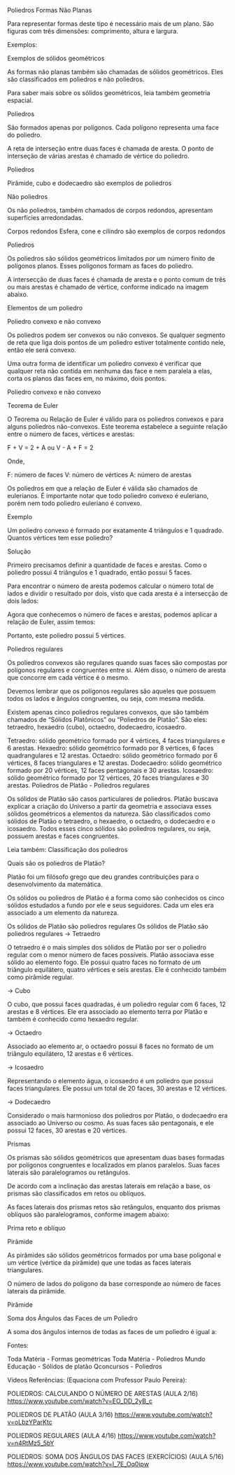 Poliedros
Formas Não Planas

Para representar formas deste tipo é necessário mais de um plano. São figuras com três dimensões: comprimento, altura e largura.

Exemplos:

Exemplos de sólidos geométricos

As formas não planas também são chamadas de sólidos geométricos. Eles são classificados em poliedros e não poliedros.

Para saber mais sobre os sólidos geométricos, leia também geometria espacial.

Poliedros

São formados apenas por polígonos. Cada polígono representa uma face do poliedro.

A reta de interseção entre duas faces é chamada de aresta. O ponto de interseção de várias arestas é chamado de vértice do poliedro.

Poliedros

Pirâmide, cubo e dodecaedro são exemplos de poliedros

Não poliedros

Os não poliedros, também chamados de corpos redondos, apresentam superfícies arredondadas.

Corpos redondos
Esfera, cone e cilindro são exemplos de corpos redondos

Poliedros

Os poliedros são sólidos geométricos limitados por um número finito de polígonos planos. Esses polígonos formam as faces do poliedro.

A intersecção de duas faces é chamada de aresta e o ponto comum de três ou mais arestas é chamado de vértice, conforme indicado na imagem abaixo.

Elementos de um poliedro

Poliedro convexo e não convexo

Os poliedros podem ser convexos ou não convexos. Se qualquer segmento de reta que liga dois pontos de um poliedro estiver totalmente contido nele, então ele será convexo.

Uma outra forma de identificar um poliedro convexo é verificar que qualquer reta não contida em nenhuma das face e nem paralela a elas, corta os planos das faces em, no máximo, dois pontos.

Poliedro convexo e não convexo

Teorema de Euler

O Teorema ou Relação de Euler é válido para os poliedros convexos e para alguns poliedros não-convexos. Este teorema estabelece a seguinte relação entre o número de faces, vértices e arestas:

F + V = 2 + A ou V - A + F = 2

Onde,

F: número de faces
V: número de vértices
A: número de arestas

Os poliedros em que a relação de Euler é válida são chamados de eulerianos. É importante notar que todo poliedro convexo é euleriano, porém nem todo poliedro euleriano é convexo.

Exemplo

Um poliedro convexo é formado por exatamente 4 triângulos e 1 quadrado. Quantos vértices tem esse poliedro?

Solução

Primeiro precisamos definir a quantidade de faces e arestas. Como o poliedro possui 4 triângulos e 1 quadrado, então possui 5 faces.

Para encontrar o número de aresta podemos calcular o número total de lados e dividir o resultado por dois, visto que cada aresta é a intersecção de dois lados:



Agora que conhecemos o número de faces e arestas, podemos aplicar a relação de Euler, assim temos:



Portanto, este poliedro possui 5 vértices.

Poliedros regulares

Os poliedros convexos são regulares quando suas faces são compostas por polígonos regulares e congruentes entre si. Além disso, o número de aresta que concorre em cada vértice é o mesmo.

Devemos lembrar que os polígonos regulares são aqueles que possuem todos os lados e ângulos congruentes, ou seja, com mesma medida.

Existem apenas cinco poliedros regulares convexos, que são também chamados de “Sólidos Platônicos” ou “Poliedros de Platão”. São eles: tetraedro, hexaedro (cubo), octaedro, dodecaedro, icosaedro.

Tetraedro: sólido geométrico formado por 4 vértices, 4 faces triangulares e 6 arestas.
Hexaedro: sólido geométrico formado por 8 vértices, 6 faces quadrangulares e 12 arestas.
Octaedro: sólido geométrico formado por 6 vértices, 8 faces triangulares e 12 arestas.
Dodecaedro: sólido geométrico formado por 20 vértices, 12 faces pentagonais e 30 arestas.
Icosaedro: sólido geométrico formado por 12 vértices, 20 faces triangulares e 30 arestas.
Poliedros de Platão - Poliedros regulares



Os sólidos de Platão são casos particulares de poliedros. Platão buscava explicar a criação do Universo a partir da geometria e associava esses sólidos geométricos a elementos da natureza. São classificados como sólidos de Platão o tetraedro, o hexaedro, o octaedro, o dodecaedro e o icosaedro. Todos esses cinco sólidos são poliedros regulares, ou seja, possuem arestas e faces congruentes.

Leia também: Classificação dos poliedros

Quais são os poliedros de Platão?

Platão foi um filósofo grego que deu grandes contribuições para o desenvolvimento da matemática.

Os sólidos ou poliedros de Platão é a forma como são conhecidos os cinco sólidos estudados a fundo por ele e seus seguidores. Cada um eles era associado a um elemento da natureza.

Os sólidos de Platão são poliedros regulares
Os sólidos de Platão são poliedros regulares
→ Tetraedro

O tetraedro é o mais simples dos sólidos de Platão por ser o poliedro regular com o menor número de faces possíveis. Platão associava esse sólido ao elemento fogo. Ele possui quatro faces no formato de um triângulo equilátero, quatro vértices e seis arestas. Ele é conhecido também como pirâmide regular.



→ Cubo

O cubo, que possui faces quadradas, é um poliedro regular com 6 faces, 12 arestas e 8 vértices. Ele era associado ao elemento terra por Platão e também é conhecido como hexaedro regular.




→ Octaedro

Associado ao elemento ar, o octaedro possui 8 faces no formato de um triângulo equilátero, 12 arestas e 6 vértices.



→ Icosaedro

Representando o elemento água, o icosaedro é um poliedro que possui faces triangulares. Ele possui um total de 20 faces, 30 arestas e 12 vértices.



→ Dodecaedro

Considerado o mais harmonioso dos poliedros por Platão, o dodecaedro era associado ao Universo ou cosmo. As suas faces são pentagonais, e ele possui 12 faces, 30 arestas e 20 vértices.





Prismas

Os prismas são sólidos geométricos que apresentam duas bases formadas por polígonos congruentes e localizados em planos paralelos. Suas faces laterais são paralelogramos ou retângulos.

De acordo com a inclinação das arestas laterais em relação a base, os prismas são classificados em retos ou oblíquos.

As faces laterais dos prismas retos são retângulos, enquanto dos prismas oblíquos são paralelogramos, conforme imagem abaixo:

Prima reto e oblíquo

Pirâmide

As pirâmides são sólidos geométricos formados por uma base poligonal e um vértice (vértice da pirâmide) que une todas as faces laterais triangulares.

O número de lados do polígono da base corresponde ao número de faces laterais da pirâmide.

Pirâmide



Soma dos Ângulos das Faces de um Poliedro

 A soma dos ângulos internos de todas as faces de um poliedro é igual a:


Fontes:

Toda Matéria - Formas geométricas
Toda Matéria - Poliedros
Mundo Educação - Sólidos de platão
Qconcursos - Poliedros

Vídeos Referências:
(Equaciona com Professor Paulo Pereira):

POLIEDROS: CALCULANDO O NÚMERO DE ARESTAS (AULA 2/16)
https://www.youtube.com/watch?v=EO_DD_2yB_c

POLIEDROS DE PLATÃO (AULA 3/16)
https://www.youtube.com/watch?v=oLbzYParKtc

POLIEDROS REGULARES (AULA 4/16)
https://www.youtube.com/watch?v=n4RtMz5_5bY

POLIEDROS: SOMA DOS ÂNGULOS DAS FACES (EXERCÍCIOS) (AULA 5/16)
https://www.youtube.com/watch?v=I_7E_Oq0ipw